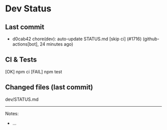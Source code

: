 # Dev Status

## Last commit
- d0cab42 chore(dev): auto-update STATUS.md [skip ci] (#1716) (github-actions[bot], 24 minutes ago)
## CI & Tests
[OK] npm ci
[FAIL] npm test

## Changed files (last commit)
dev/STATUS.md

---
Notes:
- ...
